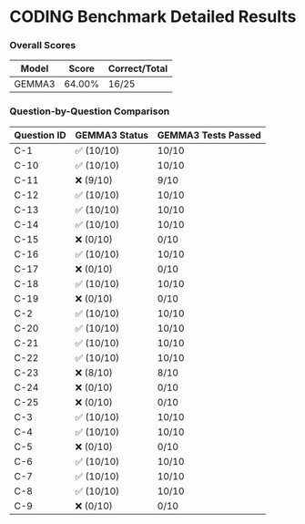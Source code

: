 # CODING Benchmark Detailed Results

### Overall Scores

| Model | Score | Correct/Total |
|-------|--------|---------------|
| GEMMA3 | 64.00% | 16/25 |

### Question-by-Question Comparison

| Question ID | GEMMA3 Status | GEMMA3 Tests Passed |
|------------|------------|-------------------|
| C-1 | ✅ (10/10) | 10/10 |
| C-10 | ✅ (10/10) | 10/10 |
| C-11 | ❌ (9/10) | 9/10 |
| C-12 | ✅ (10/10) | 10/10 |
| C-13 | ✅ (10/10) | 10/10 |
| C-14 | ✅ (10/10) | 10/10 |
| C-15 | ❌ (0/10) | 0/10 |
| C-16 | ✅ (10/10) | 10/10 |
| C-17 | ❌ (0/10) | 0/10 |
| C-18 | ✅ (10/10) | 10/10 |
| C-19 | ❌ (0/10) | 0/10 |
| C-2 | ✅ (10/10) | 10/10 |
| C-20 | ✅ (10/10) | 10/10 |
| C-21 | ✅ (10/10) | 10/10 |
| C-22 | ✅ (10/10) | 10/10 |
| C-23 | ❌ (8/10) | 8/10 |
| C-24 | ❌ (0/10) | 0/10 |
| C-25 | ❌ (0/10) | 0/10 |
| C-3 | ✅ (10/10) | 10/10 |
| C-4 | ✅ (10/10) | 10/10 |
| C-5 | ❌ (0/10) | 0/10 |
| C-6 | ✅ (10/10) | 10/10 |
| C-7 | ✅ (10/10) | 10/10 |
| C-8 | ✅ (10/10) | 10/10 |
| C-9 | ❌ (0/10) | 0/10 |
